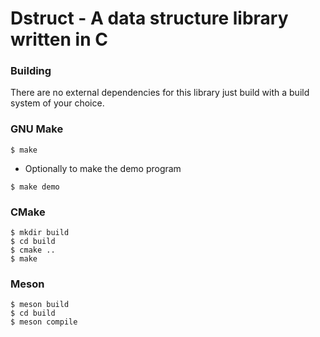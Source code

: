 # Dstruct - A data structure library written in C

### Building
There are no external dependencies for this library just build with a build system of your choice.

### GNU Make
```
$ make
```
- Optionally to make the demo program
```
$ make demo
```

### CMake
```
$ mkdir build
$ cd build
$ cmake ..
$ make
```

### Meson
```
$ meson build
$ cd build
$ meson compile
```
